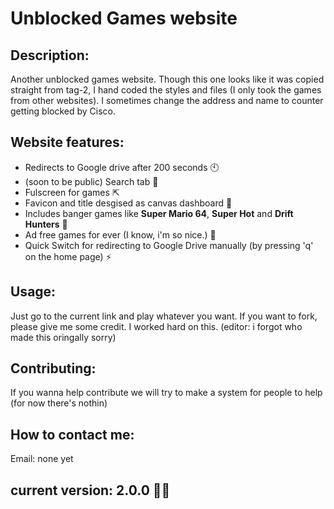 # Unblocked Games website

## Description:
Another unblocked games website. Though this one looks like it was copied straight from tag-2, I hand coded the styles and files (I only took the games from other websites). I sometimes change the address and name to counter getting blocked by Cisco.

## Website features:
* Redirects to Google drive after 200 seconds 🕙
* (soon to be public) Search tab 🔎
* Fulscreen for games ⇱
* Favicon and title desgised as canvas dashboard 🤫
* Includes banger games like **Super Mario 64**, **Super Hot** and **Drift Hunters** 🤘
* Ad free games for ever (I know, i'm so nice.) 🚫
* Quick Switch for redirecting to Google Drive manually (by pressing 'q' on the home page) ⚡

## Usage:
Just go to the current link and play whatever you want. If you want to fork, please give me some credit. I worked hard on this. (editor: i forgot who made this oringally sorry)

## Contributing:
If you wanna help contribute we will try to make a system for people to help (for now there's nothin)

## How to contact me:
Email: none yet
## current version: 2.0.0 🥳🥳
